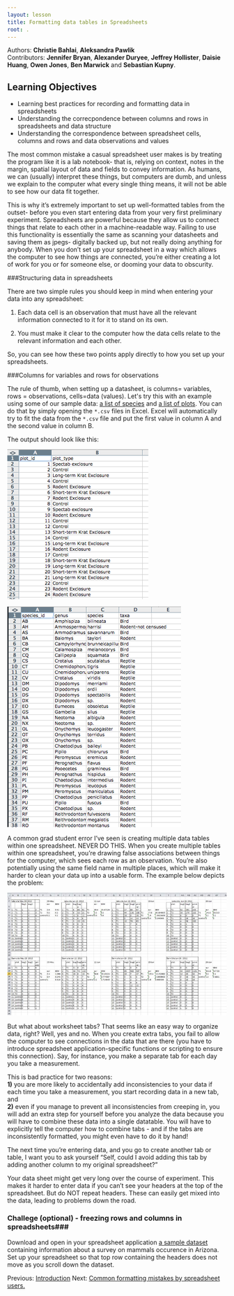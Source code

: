 ```yaml
---
layout: lesson
title: Formatting data tables in Spreadsheets
root: .
---
```


Authors: **Christie Bahlai**, **Aleksandra Pawlik**<br>
Contributors: **Jennifer Bryan**, **Alexander Duryee**, **Jeffrey Hollister**, **Daisie Huang**, **Owen Jones**, 
**Ben Marwick** and **Sebastian Kupny**.

## Learning Objectives
* Learning best practices for recording and formatting data in spreadsheets
* Understanding the correcpondence between columns and rows in spreadsheets and data structure
* Understanding the correspondence between spreadsheet cells, columns and rows and data observations and values


The most common mistake a casual spreadsheet user makes is by treating the program like it is a lab notebook- that is, relying on context, notes in the margin, spatial layout of data and fields to convey information. As humans, we can (usually) interpret these things, but computers are dumb, and unless we explain to the computer what every single thing means, it will not be able to see how our data fit together.

This is why it’s extremely important to set up well-formatted tables from the outset- before you even start entering data from your very first preliminary experiment. Spreadsheets are powerful because they allow us to connect things that relate to each other in a  machine-readable way. Failing to use this functionality is essentially the same as scanning your datasheets and saving them as jpegs- digitally backed up, but not really doing anything for anybody. When you don’t set up your spreadsheet in a way which allows the computer to see how things are connected, you’re either creating a lot of work for you or for someone else, or dooming your data to obscurity.

###Structuring data in spreadsheets

There are two simple rules you should keep in mind when entering your data into any spreadsheet:

1. Each data cell is an observation that must have all the relevant information connected to it for it to stand on its own.

2. You must make it clear to the computer how the data cells relate to the relevant information and each other.

So, you can see how these two points apply directly to how you set up your spreadsheets. 

###Columns for variables and rows for observations

The rule of thumb, when setting up a datasheet, is columns= variables, rows = observations, cells=data (values).
Let's try this with an example using some of our sample data: [a list of species](../../../data/biology/species.csv) and [a list of plots](../../../data/biology/plots.csv). You can do that by simply opening the `*.csv` files in Excel. Excel will automatically try to fit the data from the `*.csv` file and put the first value in column A and the second value in column B. 

The output should look like this:

![Tables in Excel - example 1](fig/excel_tables_example.png)

![Tables in Excel- example 2](fig/excel_tables_example1.png)


A common grad student error I’ve seen is creating multiple data tables within one spreadsheet. NEVER DO THIS. When you create multiple tables within one spreadsheet, you’re drawing false associations between things for the computer, which sees each row as an observation. You’re also potentially using the same field name in multiple places, which will make it harder to clean your data up into a usable form. The example below depicts the problem:

![Classic spreadsheet mistake](fig/2_datasheet_example.jpg)


But what about worksheet tabs? That seems like an easy way to organize data, right? Well, yes and no. When you create extra tabs, you fail to allow the computer to see connections in the data that are there (you have to introduce spreadsheet application-specific functions or scripting to ensure this connection). Say, for instance, you make a separate tab for each day you take a measurement.
<!---
#![Each table in separate worksheet](fig/excel_tables_example_sk_e1_p1.png)

![Each table in separate worksheet](fig/excel_tables_example_sk_e1_p1_wrl.png)
-->

This is bad practice for two reasons:   
**1)** you are more likely to accidentally add inconsistencies to your data if each time you take a measurement, you start recording data in a new tab, and   
**2)** even if you manage to prevent all inconsistencies from creeping in, you will add an extra step for yourself before you analyze the data because you will have to combine these data into a single datatable. You will have to explicitly tell the computer how to combine tabs - and if the tabs are inconsistently formatted, you might even have to do it by hand!

The next time you’re entering data, and you go to create another tab or table, I want you to ask yourself “Self, could I avoid adding this tab by adding another column to my original spreadsheet?”

Your data sheet might get very long over the course of experiment. This makes it harder to enter data if you can’t see your headers at the top of the spreadsheet. But do NOT repeat headers. These can easily get mixed into the data, leading to problems down the road.

### Challege (optional) - freezing rows and columns in spreadsheets###

Download and open in your spreadsheet application [a sample dataset](../../../data/biology/surveys.csv) containing information about a survey on mammals occurence in Arizona. Set up your spreadsheet so that top row containing the headers does not move as you scroll down the dataset.

Previous: [Introduction](00-intro.md)  Next: [Common formatting mistakes by spreadsheet users.](02-common-mistakes.md)
